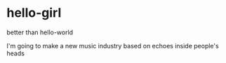 # hello-girl
better than hello-world

I'm going to make a new music industry based on echoes inside people's heads
